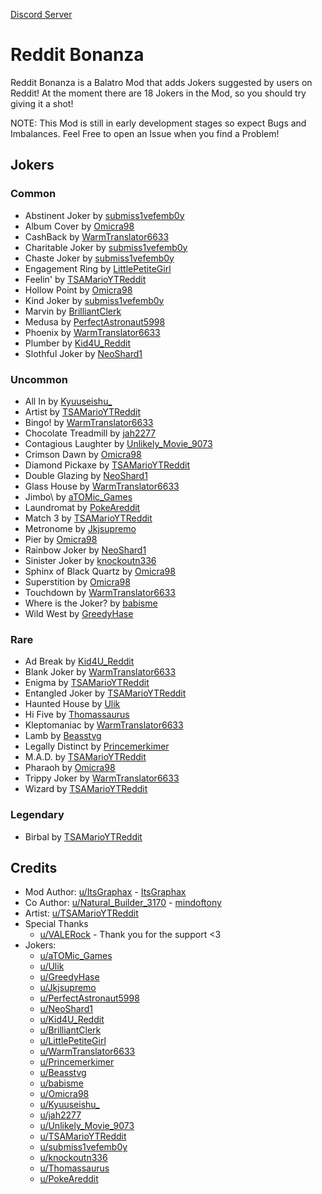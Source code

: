 [Discord Server](https://discord.gg/yKfuuu9vBg)

# Reddit Bonanza
Reddit Bonanza is a Balatro Mod that adds Jokers suggested by users on Reddit!
At the moment there are 18 Jokers in the Mod, so you should try giving it a shot!

NOTE: This Mod is still in early development stages so expect Bugs and Imbalances.
Feel Free to open an Issue when you find a Problem!

## Jokers
### Common
- Abstinent Joker by [submiss1vefemb0y](https://reddit.com/u/submiss1vefemb0y)
- Album Cover by [Omicra98](https://reddit.com/u/Omicra98)
- CashBack by [WarmTranslator6633](https://reddit.com/u/WarmTranslator6633)
- Charitable Joker by [submiss1vefemb0y](https://reddit.com/u/submiss1vefemb0y)
- Chaste Joker by [submiss1vefemb0y](https://reddit.com/u/submiss1vefemb0y)
- Engagement Ring by [LittlePetiteGirl](https://reddit.com/u/LittlePetiteGirl)
- Feelin' by [TSAMarioYTReddit](https://reddit.com/u/TSAMarioYTReddit)
- Hollow Point by [Omicra98](https://reddit.com/u/Omicra98)
- Kind Joker by [submiss1vefemb0y](https://reddit.com/u/submiss1vefemb0y)
- Marvin by [BrilliantClerk](https://reddit.com/u/BrilliantClerk)
- Medusa by [PerfectAstronaut5998](https://reddit.com/u/PerfectAstronaut5998)
- Phoenix by [WarmTranslator6633](https://reddit.com/u/WarmTranslator6633)
- Plumber by [Kid4U_Reddit](https://reddit.com/u/Kid4U_Reddit)
- Slothful Joker by [NeoShard1](https://reddit.com/u/NeoShard1)
### Uncommon
- All In by [Kyuuseishu_](https://reddit.com/u/Kyuuseishu_)
- Artist by [TSAMarioYTReddit](https://reddit.com/u/TSAMarioYTReddit)
- Bingo! by [WarmTranslator6633](https://reddit.com/u/WarmTranslator6633)
- Chocolate Treadmill by [jah2277](https://reddit.com/u/jah2277)
- Contagious Laughter by [Unlikely_Movie_9073](https://reddit.com/u/Unlikely_Movie_9073)
- Crimson Dawn by [Omicra98](https://reddit.com/u/Omicra98)
- Diamond Pickaxe by [TSAMarioYTReddit](https://reddit.com/u/TSAMarioYTReddit)
- Double Glazing by [NeoShard1](https://reddit.com/u/NeoShard1)
- Glass House by [WarmTranslator6633](https://reddit.com/u/WarmTranslator6633)
- Jimbo\ by [aTOMic_Games](https://reddit.com/u/aTOMic_Games)
- Laundromat by [PokeAreddit](https://reddit.com/u/PokeAreddit)
- Match 3 by [TSAMarioYTReddit](https://reddit.com/u/TSAMarioYTReddit)
- Metronome by [Jkjsupremo](https://reddit.com/u/Jkjsupremo)
- Pier by [Omicra98](https://reddit.com/u/Omicra98)
- Rainbow Joker by [NeoShard1](https://reddit.com/u/NeoShard1)
- Sinister Joker by [knockoutn336](https://reddit.com/u/knockoutn336)
- Sphinx of Black Quartz by [Omicra98](https://reddit.com/u/Omicra98)
- Superstition by [Omicra98](https://reddit.com/u/Omicra98)
- Touchdown by [WarmTranslator6633](https://reddit.com/u/WarmTranslator6633)
- Where is the Joker? by [babisme](https://reddit.com/u/babisme)
- Wild West by [GreedyHase](https://reddit.com/u/GreedyHase)
### Rare
- Ad Break by [Kid4U_Reddit](https://reddit.com/u/Kid4U_Reddit)
- Blank Joker by [WarmTranslator6633](https://reddit.com/u/WarmTranslator6633)
- Enigma by [TSAMarioYTReddit](https://reddit.com/u/TSAMarioYTReddit)
- Entangled Joker by [TSAMarioYTReddit](https://reddit.com/u/TSAMarioYTReddit)
- Haunted House by [Ulik](https://reddit.com/u/Ulik)
- Hi Five by [Thomassaurus](https://reddit.com/u/Thomassaurus)
- Kleptomaniac by [WarmTranslator6633](https://reddit.com/u/WarmTranslator6633)
- Lamb by [Beasstvg](https://reddit.com/u/Beasstvg)
- Legally Distinct by [Princemerkimer](https://reddit.com/u/Princemerkimer)
- M.A.D. by [TSAMarioYTReddit](https://reddit.com/u/TSAMarioYTReddit)
- Pharaoh by [Omicra98](https://reddit.com/u/Omicra98)
- Trippy Joker by [WarmTranslator6633](https://reddit.com/u/WarmTranslator6633)
- Wizard by [TSAMarioYTReddit](https://reddit.com/u/TSAMarioYTReddit)

### Legendary
- Birbal by [TSAMarioYTReddit](https://reddit.com/u/TSAMarioYTReddit)

## Credits
- Mod Author: [u/ItsGraphax](https://reddit.com/u/ItsGraphax) - [ItsGraphax](github.com/ItsGraphax)
- Co Author: [u/Natural_Builder_3170](https://reddit.com/u/Natural_Builder_3170) - [mindoftony](https://github.com/Git-i)
- Artist: [u/TSAMarioYTReddit](https://reddit.com/u/TSAMarioYTReddit)
- Special Thanks
    - [u/VALERock](https://reddit.com/u/VALERock) - Thank you for the support <3
- Jokers:
    - [u/aTOMic_Games](https://reddit.com/u/aTOMic_Games)
    - [u/Ulik](https://reddit.com/u/Ulik)
    - [u/GreedyHase](https://reddit.com/u/GreedyHase)
    - [u/Jkjsupremo](https://reddit.com/u/Jkjsupremo)
    - [u/PerfectAstronaut5998](https://reddit.com/u/PerfectAstronaut5998)
    - [u/NeoShard1](https://reddit.com/u/NeoShard1)
    - [u/Kid4U_Reddit](https://reddit.com/u/Kid4U_Reddit)
    - [u/BrilliantClerk](https://reddit.com/u/BrilliantClerk)
    - [u/LittlePetiteGirl](https://reddit.com/u/LittlePetiteGirl)
    - [u/WarmTranslator6633](https://reddit.com/u/WarmTranslator6633)
    - [u/Princemerkimer](https://reddit.com/u/Princemerkimer)
    - [u/Beasstvg](https://reddit.com/u/Beasstvg)
    - [u/babisme](https://reddit.com/u/babisme)
    - [u/Omicra98](https://reddit.com/u/Omicra98)
    - [u/Kyuuseishu_](https://reddit.com/u/Kyuuseishu_)
    - [u/jah2277](https://reddit.com/u/jah2277)
    - [u/Unlikely_Movie_9073](https://reddit.com/u/Unlikely_Movie_9073)
    - [u/TSAMarioYTReddit](https://reddit.com/u/TSAMarioYTReddit)
    - [u/submiss1vefemb0y](https://reddit.com/u/submiss1vefemb0y)
    - [u/knockoutn336](https://reddit.com/u/knockoutn336)
    - [u/Thomassaurus](https://reddit.com/u/Thomassaurus)
    - [u/PokeAreddit](https://reddit.com/u/PokeAreddit)
